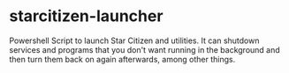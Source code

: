 # starcitizen-launcher
Powershell Script to launch Star Citizen and utilities. It can shutdown services and programs that you don't want running in the background and then turn them back on again afterwards, among other things. 
